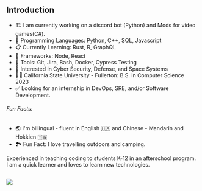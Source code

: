 ## Introduction 

- 🏗️ I am currently working on a discord bot (Python) and Mods for video games(C#).
- 🤠 Programming Languages: Python, C++, SQL, Javascript
- 📋 Currently Learning: Rust, R, GraphQL
- 🔧 Frameworks: Node, React
- 🔨 Tools: Git, Jira, Bash, Docker, Cypress Testing
- 📡 Interested in Cyber Security, Defense, and Space Systems
- 🧑‍🎓 California State University - Fullerton: B.S. in Computer Science 2023
- ✅ Looking for an internship in DevOps, SRE, and/or Software Development.


###### Fun Facts:
- 🌏 I'm billingual - fluent in English :us: and Chinese - Mandarin and Hokkien :taiwan:
- 🏞️ Fun Fact: I love travelling outdoors and camping.



Experienced in teaching coding to students K-12 in an afterschool program. I am a quick learner and loves to learn new technologies.

##

<a href="https://github.com/anuraghazra/github-readme-stats">
  <img align="center" src="https://github-readme-stats.vercel.app/api?username=jllewis11&count_private=true&show_icons=true&theme=dark&include_all_commits=true" />
</a>
<br>

